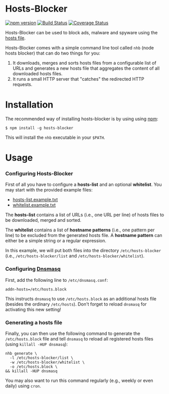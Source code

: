 # Hosts-Blocker 
[![npm version](https://badge.fury.io/js/hosts-blocker.svg)](http://badge.fury.io/js/hosts-blocker)
[![Build Status](https://travis-ci.org/pgaubatz/node-hosts-blocker.svg?branch=master)](https://travis-ci.org/pgaubatz/node-hosts-blocker)
[![Coverage Status](https://coveralls.io/repos/pgaubatz/node-hosts-blocker/badge.svg?branch=master)](https://coveralls.io/r/pgaubatz/node-hosts-blocker?branch=master)

Hosts-Blocker can be used to block ads, malware and spyware using the [hosts file](http://en.wikipedia.org/wiki/Hosts_%28file%29).

Hosts-Blocker comes with a simple command line tool called `nhb` (node hosts blocker) that can do two things for you:

1. It downloads, merges and sorts hosts files from a configurable list of URLs and generates a new hosts file that aggregates the content of all downloaded hosts files. 
2. It runs a small HTTP server that "catches" the redirected HTTP requests.

# Installation
The recommended way of installing hosts-blocker is by using using [npm](http://npmjs.org):

    $ npm install -g hosts-blocker

This will install the `nhb` executable in your `$PATH`.

# Usage

### Configuring Hosts-Blocker

First of all you have to configure a **hosts-list** and an optional **whitelist**.
You may start with the provided example files:

* [hosts-list.example.txt](https://raw.githubusercontent.com/pgaubatz/node-hosts-blocker/master/hosts-list.example.txt)
* [whitelist.example.txt](https://raw.githubusercontent.com/pgaubatz/node-hosts-blocker/master/whitelist.example.txt)

The **hosts-list** contains a list of URLs (i.e., one URL per line) of hosts files to be downloaded, merged and sorted.

The **whitelist** contains a list of **hostname patterns** (i.e., one pattern per line) to be excluded from the generated hosts file. A **hostname pattern** can either be a simple string or a regular expression.

In this example, we will put both files into the directory `/etc/hosts-blocker` (i.e., `/etc/hosts-blocker/list` and `/etc/hosts-blocker/whitelist`).

### Configuring [Dnsmasq](http://www.thekelleys.org.uk/dnsmasq/doc.html)

First, add the following line to `/etc/dnsmasq.conf`:

    addn-hosts=/etc/hosts.block

This instructs `dnsmasq` to use `/etc/hosts.block` as an additional hosts file (besides the ordinary `/etc/hosts`).
Don't forget to reload `dnsmasq` for activating this new setting!

### Generating a hosts file

Finally, you can then use the following command to generate the `/etc/hosts.block` file and tell `dnsmasq` to reload all registered hosts files (using `killall -HUP dnsmasq`):

    nhb generate \
      -l /etc/hosts-blocker/list \
      -w /etc/hosts-blocker/whitelist \
      -o /etc/hosts.block \
    && killall -HUP dnsmasq

You may also want to run this command regularly (e.g., weekly or even daily) using `cron`.

